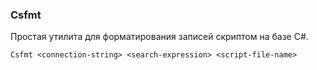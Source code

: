 ﻿### Csfmt

Простая утилита для форматирования записей скриптом на базе C#.

```
Csfmt <connection-string> <search-expression> <script-file-name>
```


